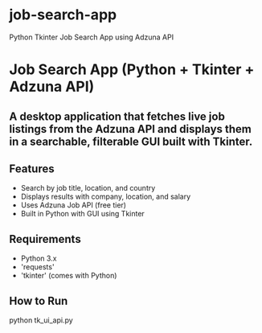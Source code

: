 # job-search-app
Python Tkinter Job Search App using Adzuna API
# Job Search App (Python + Tkinter + Adzuna API)

## A desktop application that fetches live job listings from the Adzuna API and displays them in a searchable, filterable GUI built with Tkinter.

##  Features
- Search by job title, location, and country
- Displays results with company, location, and salary
- Uses Adzuna Job API (free tier)
- Built in Python with GUI using Tkinter

##  Requirements
- Python 3.x
- 'requests'
- 'tkinter' (comes with Python)

##  How to Run

python tk_ui_api.py
